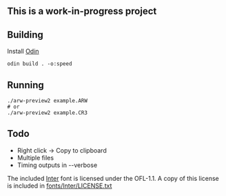 ## This is a work-in-progress project

## Building
Install [Odin](https://odin-lang.org/)
```
odin build . -o:speed
```

## Running
```
./arw-preview2 example.ARW
# or
./arw-preview2 example.CR3
```

## Todo
- Right click -> Copy to clipboard
- Multiple files
- Timing outputs in --verbose

The included [Inter](fonts/Inter/Inter-Regular.ttf) font is licensed under the OFL-1.1. A copy of this license is included in [fonts/Inter/LICENSE.txt](fonts/Inter/LICENSE.txt)
